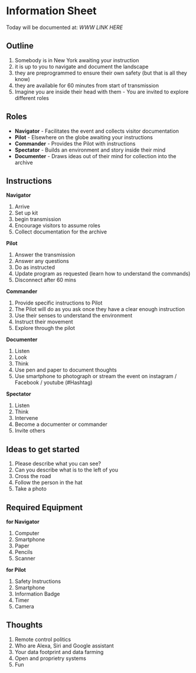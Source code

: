 # Information Sheet

Today will be documented at: _WWW LINK HERE_

## Outline

1. Somebody is in New York awaiting your instruction
2. it is up to you to navigate and document the landscape 
3. they are preprogrammed to ensure their own safety (but that is all they know)
4. they are available for 60 minutes from start of transmission
5. Imagine you are inside their head with them - You are invited to explore different roles

## Roles

- **Navigator** - Facilitates the event and collects visitor documentation
- **Pilot** - Elsewhere on the globe awaiting your instructions
- **Commander** - Provides the Pilot with instructions
- **Spectator** - Builds an environment and story inside their mind
- **Documenter** - Draws ideas out of their mind for collection into the archive

## Instructions

**Navigator**

1. Arrive
2. Set up kit
3. begin transmission
4. Encourage visitors to assume roles
5. Collect documentation for the archive

**Pilot**

1. Answer the transmission
2. Answer any questions
3. Do as instructed
4. Update program as requested (learn how to understand the commands)
5. Disconnect after 60 mins

**Commander**

1. Provide specific instructions to Pilot 
2. The Pilot will do as you ask once they have a clear enough instruction
3. Use their senses to understand the environment
4. Instruct their movement
5. Explore through the pilot

**Documenter**

1. Listen
2. Look
3. Think
4. Use pen and paper to document thoughts
5. Use smartphone to photograph or stream the event on instagram / Facebook / youtube (#Hashtag)

**Spectator**

1. Listen
2. Think
3. Intervene
4. Become a documenter or commander
5. Invite others 

## Ideas to get started

1. Please describe what you can see?
2. Can you describe what is to the left of you
3. Cross the road
4. Follow the person in the hat
5. Take a photo

## Required Equipment

**for Navigator**

1. Computer
2. Smartphone
3. Paper
4. Pencils
5. Scanner

**for Pilot**

1. Safety Instructions
2. Smartphone
3. Information Badge
4. Timer
5. Camera

## Thoughts

1. Remote control politics
2. Who are Alexa, Siri and Google assistant
3. Your data footprint and data farming
4. Open and proprietry systems
5. Fun 
